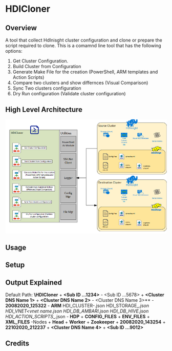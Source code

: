 # HDICloner

## Overview
A tool that collect HdInisght cluster configuration and clone or prepare the script required to clone. 
This is a comamnd line tool that has the following options: 
1. Get Cluster Configuration.
2. Build Cluster from Configuration
3. Generate Make File for the creation (PowerShell, ARM templates and Action Scripts)
4. Compare two clusters and show differnces (Visual Comparison) 
5. Sync Two clusters configuration 
6. Dry Run configuration (Validate cluster configuration)

## High Level Architecture
![Artifacts/HLA.png](/Artifacts/HLA.png)

## Usage

## Setup

## Output Explained
Default Path: **<User profile Documents>\HDICloner**
        + **<Sub ID ...1234>**
        - <Sub ID ...5678>
                + **<Cluster DNS Name 1>**
                + **<Cluster DNS Name 2>**
                - <Cluster DNS Name 3>**
                        - **20082020_125322**
                                - **ARM**
                                        HDI_CLUSTER-<CLUSTER DNS NAME>.json
                                        HDI_STORAGE_<CLUSTER DNS NAME>_<Storage Name>.json
                                        HDI_VNET_<CLUSTER DNS NAME>_<vnet name.json
                                        HDI_DB_AMBARI_<CLUSTER DNS NAME>_<DB NAME>.json
                                        HDI_DB_HIVE_<CLUSTER DNS NAME>_<DB NAME>.json
                                        HDI_ACTION_SCRIPTS_<CLUSTER DNS NAME>_<DB NAME>.json
                                - **HDP**
                                        + **CONFIG_FILES**
                                        + **ENV_FILES**
                                        + **XML_FILES**
                                -Nodes
                                        + **Head**
                                        + **Worker**
                                        + **Zookeeper**
                        + **20082020_143254**
                        + **22102020_212237**
                + **<Cluster DNS Name 4>**
        + **<Sub ID ...9012>**

## Credits

